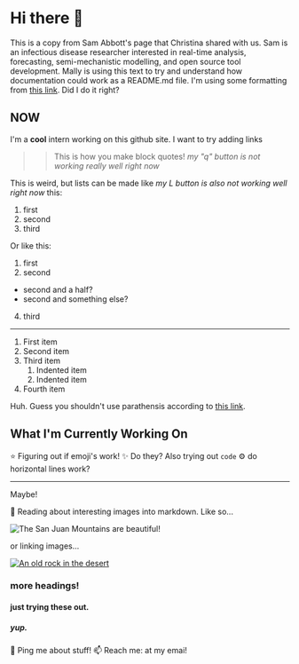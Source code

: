 # Hi there 👋

This is a copy from Sam Abbott's page that Christina shared with us. Sam is an infectious disease researcher interested in real-time analysis, forecasting, semi-mechanistic modelling, and open source tool development. Mally is using this text to try and understand how documentation could work as a README.md file. I'm using some formatting from [this link](https://www.markdownguide.org/basic-syntax/). Did I do it right?

## NOW
I'm a **cool** intern working on this github site. I want to try adding links 
>> This is how you make block quotes! *my "q" button is not working really well right now*

This is weird, but lists can be made like *my L button is also not working well right now* this:
1. first
1. second 
1. third

Or like this:
1. first
2. second
  - second and a half? 
  - second and something else?
4. third

---

1. First item
2. Second item
3. Third item
    1. Indented item
    2. Indented item
4. Fourth item

Huh. Guess you shouldn't use parathensis according to [this link](https://www.markdownguide.org/basic-syntax/).

## What I'm Currently Working On
⭐ Figuring out if emoji's work!
✨ Do they? Also trying out `code`
⚙️ do horizontal lines work?

---

Maybe! 

📘 Reading about interesting images into markdown. Like so...

![The San Juan Mountains are beautiful!](/assets/images/san-juan-mountains.jpg "San Juan Mountains")

or linking images...

[![An old rock in the desert](/assets/images/shiprock.jpg "Shiprock, New Mexico by Beau Rogers")](https://www.flickr.com/photos/beaurogers/31833779864/in/photolist-Qv3rFw-34mt9F-a9Cmfy-5Ha3Zi-9msKdv-o3hgjr-hWpUte-4WMsJ1-KUQ8N-deshUb-vssBD-6CQci6-8AFCiD-zsJWT-nNfsgB-dPDwZJ-bn9JGn-5HtSXY-6CUhAL-a4UTXB-ugPum-KUPSo-fBLNm-6CUmpy-4WMsc9-8a7D3T-83KJev-6CQ2bK-nNusHJ-a78rQH-nw3NvT-7aq2qf-8wwBso-3nNceh-ugSKP-4mh4kh-bbeeqH-a7biME-q3PtTf-brFpgb-cg38zw-bXMZc-nJPELD-f58Lmo-bXMYG-bz8AAi-bxNtNT-bXMYi-bXMY6-bXMYv)


### more headings!

#### just trying these out.

##### yup.

💬 Ping me about stuff!
📫 Reach me: at my emai!

